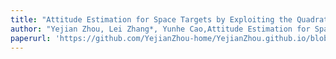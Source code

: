 ```yaml
---
title: "Attitude Estimation for Space Targets by Exploiting the Quadratic Phase Coefficients of ISAR Imagery"
author: "Yejian Zhou, Lei Zhang*, Yunhe Cao,Attitude Estimation for Space Targets by Exploiting the Quadratic Phase Coefficients of ISAR Imagery”, IEEE Transactions on Geoscience and Remote Sensing, vol.57, no.6, pp. 3858-3872, 2019."
paperurl: 'https://github.com/YejianZhou-home/YejianZhou.github.io/blob/master/files/Attitude_Estimation_for_Space_Targets_by_Exploiting_the_Quadratic_Phase_Coefficients_of_Inverse_Synthetic_Aperture_Radar_Imagery.pdf'
---
```

